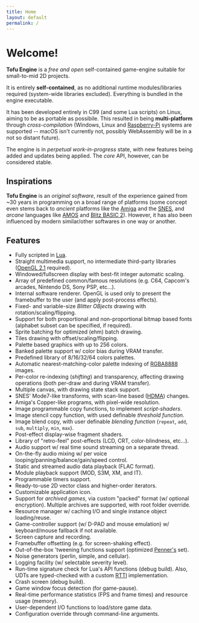 ```yaml
---
title: Home
layout: default
permalink: /
---
```

# Welcome!

**Tofu Engine** is a *free and open* self-contained game-engine suitable for small-to-mid 2D projects.

It is entirely **self-contained**, as no additional runtime modules/libraries required (system-wide libraries excluded). Everything is bundled in the engine executable.

It has been developed entirely in C99 (and some Lua scripts) on Linux, aiming to be as portable as possibile. This resulted in being **multi-platform** through *cross-compilation* (Windows, Linux and [Raspberry-Pi](https://www.raspberrypi.org/) systems are supported -- macOS isn't currently not, possibly WebAssembly will be in a not so distant future).

The engine is in *perpetual work-in-progress* state, with new features being added and updates being applied. The *core* API, however, can be considered stable. 

## Inspirations

**Tofu Engine** is an *original software*, result of the experience gained from ~30 years in programming on a broad range of platforms (some concept even stems back to *ancient* platforms like the [Amiga](https://en.wikipedia.org/wiki/Amiga) and the [SNES](https://en.wikipedia.org/wiki/Super_Nintendo_Entertainment_System), and *arcane* languages like [AMOS](https://en.wikipedia.org/wiki/AMOS_(programming_language)) and [Blitz BASIC 2](https://en.wikipedia.org/wiki/Blitz_BASIC)). However, it has also been influenced by modern similar/other softwares in one way or another.

## Features

* Fully scripted in [Lua](https://www.lua.org/).
* Straight multimedia support, no intermediate third-party libraries ([OpenGL 2.1](https://en.wikipedia.org/wiki/OpenGL) required).
* Windowed/fullscreen display with best-fit integer automatic scaling.
* Array of predefined common/famous resolutions (e.g. C64, Capcom's arcades, Nintendo DS, Sony PSP, etc...).
* Internal software renderer. OpenGL is used only to present the framebuffer to the user (and apply post-process effects).
* Fixed- and variable-size *Blitter OBjects* drawing with rotation/scaling/flipping.
* Support for both proportional and non-proportional bitmap based fonts (alphabet subset can be specified, if required).
* Sprite batching for optimized (ehm) batch drawing.
* Tiles drawing with offset/scaling/flipping.
* Palette based graphics with up to 256 colors.
* Banked palette support w/ color bias during VRAM transfer.
* Predefined library of 8/16/32/64 colors palettes.
* Automatic nearest-matching-color palette indexing of [RGBA8888](https://en.wikipedia.org/wiki/RGBA_color_model) images.
* Per-color re-indexing (*shifting*) and transparency, affecting drawing operations (both per-draw and during VRAM transfer).
* Multiple canvas, with drawing state stack support.
* SNES' Mode7-like transforms, with scan-line based ([HDMA](https://wiki.superfamicom.org/grog's-guide-to-dma-and-hdma-on-the-snes)) changes.
* Amiga's Copper-like programs, with pixel-wide resolution.
* Image programmable copy functions, to implement *script-shaders*.
* Image stencil copy function, with used definable *threshold function*.
* Image blend copy, with user definable *blending function* (`repeat`, `add`, `sub`, `multiply`, `min`, `max`).
* Post-effect display-wise fragment shaders.
* Library of "retro-feel" post-effects (LCD, CRT, color-blindness, etc...).
* Audio support w/ real time sound streaming on a separate thread.
* On-the-fly audio mixing w/ per voice looping/panning/balance/gain/speed control.
* Static and streamed audio data playback (FLAC format).
* Module playback support (MOD, S3M, XM, and IT).
* Programmable timers support.
* Ready-to-use 2D vector class and higher-order iterators.
* Customizable application icon.
* Support for *archived games*, via custom "packed" format (w/ optional encryption). Multiple archives are supported, with root folder override.
* Resource manager w/ caching I/O and single instance object loading/reuse.
* Game-controller support (w/ D-PAD and mouse emulation) w/ keyboard/mouse fallback if not available.
* Screen capture and recording.
* Framebuffer offsetting (e.g. for screen-shaking effect).
* Out-of-the-box 'tweening functions support (optimized [Penner's](http://robertpenner.com/easing/) set).
* Noise generators (perlin, simple, and cellular).
* Logging facility (w/ selectable severity level).
* Run-time signature check for Lua's API functions (debug build). Also, UDTs are typed-checked with a custom [RTTI](https://en.wikipedia.org/wiki/Run-time_type_information) implementation.
* Crash screen (debug build).
* Game window focus detection (for game-pause).
* Real-time performance statistics (FPS and frame times) and resource usage (memory).
* User-dependent I/O functions to load/store game data.
* Configuration override through command-line arguments.
